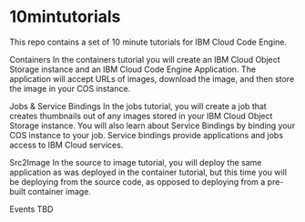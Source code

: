 # 10mintutorials

This repo contains a set of 10 minute tutorials for IBM Cloud Code Engine. 

Containers
In the containers tutorial you will create an IBM Cloud Object Storage instance and an IBM Cloud Code Engine Application. The application will accept URLs of images, download the image, and then store the image in your COS instance.

Jobs & Service Bindings
In the jobs tutorial, you will create a job that creates thumbnails out of any images stored in your IBM Cloud Object Storage instance. You will also learn about Service Bindings by binding your COS instance to your job. Service bindings provide applications and jobs access to IBM Cloud services.


Src2Image
In the source to image tutorial, you will deploy the same application as was deployed in the container tutorial, but this time you will be deploying from the source code, as opposed to deploying from a pre-built container image.

Events
TBD